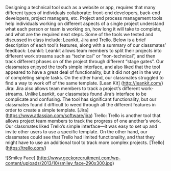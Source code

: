 Designing a technical tool such as a website or app, requires that many different types of individuals collaborate: front-end developers, back-end developers, project managers, etc. Project and process management tools help individuals working on different aspects of a single project understand what each person or team is working on, how long it will take to complete, and what are the required next steps. Some of the tools we tested and discussed in class include: Leankit, Jira and Trello. Below is a brief description of each tool’s features, along with a summary of our classmates’ feedback:
Leankit: Leankit allows team members to split their projects into different work streams such as “technical” or “non-technical”, and then track different phases on of the project through different “stage gates”. Our classmates enjoyed the tool’s simple interface, and also liked that the tool appeared to have a great deal of functionality, but it did not get in the way of completing simple tasks. On the other hand, our classmates struggled to find a way to work off of the same template. 
[Lean Kit] (http://leankit.com/)
Jira: Jira also allows team members to track a project’s different work-streams. Unlike Leankit, our classmates found Jira’s interface to be complicate and confusing. The tool has significant functionality, but our classmates found it difficult to weed through all the different features in order to create a simple template.
[Jira] (https://www.atlassian.com/software/jira)
Trello: Trello is another tool that allows project team members to track the progress of one another’s work. Our classmates liked Trello’s simple interface—it was easy to set up and invite other users to use a specific template. On the other hand, our classmates could see that Trello had limited functionality, and that they might have to use an additional tool to track more complex projects. 
[Trello] (https://trello.com/)

![Smiley Face] (http://www.geckorecruitment.com/wp-content/uploads/2013/10/smiley_face-290x300.jpg)

